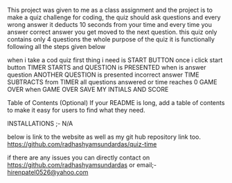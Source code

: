 This project was given to me as a class assignment and the project is to make a quiz challenge for coding, the quiz should ask questions and every wrong answer it deducts 10 seconds from your time and every time you answer correct answer you get moved to the next question. this quiz only contains only 4 questions the whole purpose of the quiz it is functionally following all the steps given below

when i take a cod quiz first thing i need is START BUTTON 
once i click start button TIMER STARTS and QUESTION is PRESENTED
when is answer question ANOTHER QUESTION is presented
incorrect answer TIME SUBTRACTS from TIMER
all questions answered or time reaches 0 GAME OVER
when GAME OVER SAVE MY INTIALS AND SCORE



Table of Contents (Optional) If your README is long, add a table of contents to make it easy for users to find what they need.

INSTALLATIONS ;- N/A

below is  link to the website as well as my git hub repository link too.
https://github.com/radhashyamsundardas/quiz-time 




if there are any issues you can directly contact on  https://github.com/radhashyamsundardas or email;- hirenpatel0526@yahoo.com